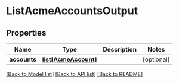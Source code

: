 # ListAcmeAccountsOutput

## Properties
Name | Type | Description | Notes
------------ | ------------- | ------------- | -------------
**accounts** | [**list[AcmeAccount]**](AcmeAccount.md) |  | [optional] 

[[Back to Model list]](../README.md#documentation-for-models) [[Back to API list]](../README.md#documentation-for-api-endpoints) [[Back to README]](../README.md)



